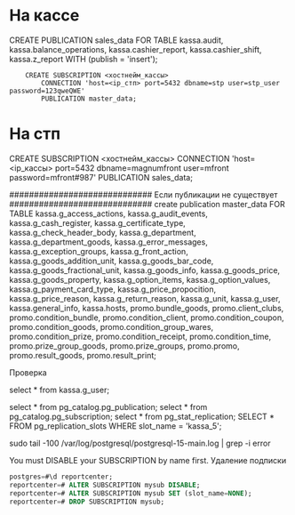 # На кассе
CREATE PUBLICATION sales_data FOR TABLE kassa.audit, kassa.balance_operations, kassa.cashier_report, kassa.cashier_shift, kassa.z_report WITH (publish = 'insert');

		CREATE SUBSCRIPTION <хостнейм_кассы>
		    CONNECTION 'host=<ip_стп> port=5432 dbname=stp user=stp_user password=123qweQWE'
		    PUBLICATION master_data;

# На стп
CREATE SUBSCRIPTION <хостнейм_кассы>
    CONNECTION 'host=<ip_кассы> port=5432 dbname=magnumfront user=mfront password=mfront#987'
    PUBLICATION sales_data;

#############################
Если публикации не существует
#############################
create publication master_data FOR TABLE
    kassa.g_access_actions,
    kassa.g_audit_events,
    kassa.g_cash_register,
    kassa.g_certificate_type,
    kassa.g_check_header_body,
    kassa.g_department,
    kassa.g_department_goods,
    kassa.g_error_messages,
    kassa.g_exception_groups,
    kassa.g_front_action,
    kassa.g_goods_addition_unit,
    kassa.g_goods_bar_code,
    kassa.g_goods_fractional_unit,
    kassa.g_goods_info,
    kassa.g_goods_price,
    kassa.g_goods_property,
    kassa.g_option_items,
    kassa.g_option_values,
    kassa.g_payment_card_type,
    kassa.g_price_propocition,
    kassa.g_price_reason,
    kassa.g_return_reason,
    kassa.g_unit,
    kassa.g_user,
    kassa.general_info,
    kassa.hosts,
    promo.bundle_goods,
    promo.client_clubs,
    promo.condition_bundle,
    promo.condition_client,
    promo.condition_coupon,
    promo.condition_goods,
    promo.condition_group_wares,
    promo.condition_prize,
    promo.condition_receipt,
    promo.condition_time,
    promo.prize_group_goods,
    promo.prize_groups,
    promo.promo,
    promo.result_goods,
    promo.result_print;


Проверка

select * from kassa.g_user;

select * from pg_catalog.pg_publication;
select * from pg_catalog.pg_subscription;
select * from pg_stat_replication;
SELECT * FROM pg_replication_slots WHERE slot_name = 'kassa_5';


sudo tail -100 /var/log/postgresql/postgresql-15-main.log | grep -i error



You must DISABLE your SUBSCRIPTION by name first. Удаление подписки

```sql
postgres=#\d reportcenter;
reportcenter=# ALTER SUBSCRIPTION mysub DISABLE;
reportcenter=# ALTER SUBSCRIPTION mysub SET (slot_name=NONE);
reportcenter=# DROP SUBSCRIPTION mysub;
```